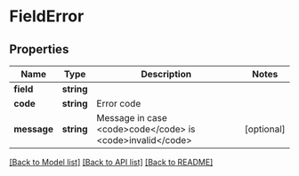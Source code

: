 # FieldError

## Properties
Name | Type | Description | Notes
------------ | ------------- | ------------- | -------------
**field** | **string** |  | 
**code** | **string** | Error code | 
**message** | **string** | Message in case &lt;code&gt;code&lt;/code&gt; is &lt;code&gt;invalid&lt;/code&gt; | [optional] 

[[Back to Model list]](../README.md#documentation-for-models) [[Back to API list]](../README.md#documentation-for-api-endpoints) [[Back to README]](../README.md)


